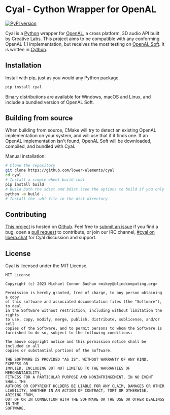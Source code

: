 # Cyal - Cython Wrapper for OpenAL

[![PyPI version](https://badge.fury.io/py/cyal.svg)](https://badge.fury.io/py/cyal)

Cyal is a [Python][python] wrapper for [OpenAL][openal], a cross platform, 3D audio API built by Creative Labs. This
project aims to be compatible with any conforming OpenAL 1.1 implementation, but receives the most testing on [OpenAL
Soft][openal-soft]. It is written in [Cython][cython].

[python]: <https://python.org>
[openal]: <https://openal.org>
[openal-soft]: <https://openal-soft.org>
[cython]: <https://cython.org>

## Installation


Install with pip, just as you would any Python package.

```sh
pip install cyal
```

Binary distributions are available for Windows, macOS and Linux, and include a bundled version of OpenAL Soft.

## Building from source

When building from source, CMake will try to detect an existing OpenAL implementation on your system, and will use that
if it finds one. If an OpenAL implementation isn't found, OpenAL Soft will be downloaded, compiled, and bundled with
Cyal.

Manual installation:

```bash
# Clone the repository
git clone https://github.com/lower-elements/cyal
cd cyal
# Install a simple wheel build tool
pip install build
# Build both the sdist and bdist (see the options to build if you only want to build one)
python -m build .
# Install the .whl file in the dist directory
```

## Contributing

[This project][project-page] is hosted on [Github][github]. Feel free to [submit an issue][issues] if you find a bug,
open a [pull request][pr] to contribute, or join our IRC channel, [#cyal on libera.chat][irc-channel] for Cyal
discussion and support.

[project-page]: <https://github.com/lower-elements/cyal>
[github]: <https://github.com>
[issues]: <https://github.com/lower-elements/cyal/issues/new>
[pr]: <https://github.com/lower-elements/cyal/pull/new>
[irc-channel]: <ircs://irc.libera.chat:6697/#cyal>

## License

Cyal is licensed under the MIT License.

    MIT License

    Copyright (c) 2023 Michael Connor Buchan <mikey@blindcomputing.org>

    Permission is hereby granted, free of charge, to any person obtaining a copy
    of this software and associated documentation files (the "Software"), to deal
    in the Software without restriction, including without limitation the rights
    to use, copy, modify, merge, publish, distribute, sublicense, and/or sell
    copies of the Software, and to permit persons to whom the Software is
    furnished to do so, subject to the following conditions:

    The above copyright notice and this permission notice shall be included in all
    copies or substantial portions of the Software.

    THE SOFTWARE IS PROVIDED "AS IS", WITHOUT WARRANTY OF ANY KIND, EXPRESS OR
    IMPLIED, INCLUDING BUT NOT LIMITED TO THE WARRANTIES OF MERCHANTABILITY,
    FITNESS FOR A PARTICULAR PURPOSE AND NONINFRINGEMENT. IN NO EVENT SHALL THE
    AUTHORS OR COPYRIGHT HOLDERS BE LIABLE FOR ANY CLAIM, DAMAGES OR OTHER
    LIABILITY, WHETHER IN AN ACTION OF CONTRACT, TORT OR OTHERWISE, ARISING FROM,
    OUT OF OR IN CONNECTION WITH THE SOFTWARE OR THE USE OR OTHER DEALINGS IN THE
    SOFTWARE.
